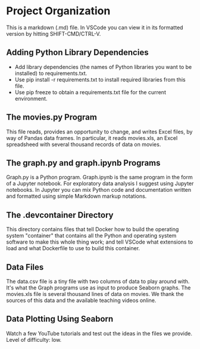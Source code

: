 # Project Organization

This is a markdown (.md) file. In VSCode you can view it in its formatted version by hitting SHIFT-CMD/CTRL-V.

## Adding Python Library Dependencies

- Add library dependencies (the names of Python libraries you want to be installed) to requirements.txt.
- Use pip install -r requirements.txt to install required libraries from this file.
- Use pip freeze to obtain a requirements.txt file for the current environment.

## The movies.py Program

This file reads, provides an opportunity to change, and writes Excel files, by way of Pandas data frames. In particular, it reads movies.xls,
an Excel spreadsheed with several thousand records of data on movies.

## The graph.py and graph.ipynb Programs

Graph.py is a Python program. Graph.ipynb is the same program in the form of a Jupyter notebook. For exploratory data analysis I suggest using Jupyter notebooks. In Jupyter you can mix Python code and documentation written and formatted using simple Markdown markup notations.

## The .devcontainer Directory

This directory contains files that tell Docker how to build the operating system "container" that contains all the Python and operating system software to make this whole thing work; and tell VSCode what extensions to load and what Dockerfile to use to build this container.

## Data Files

The data.csv file is a tiny file with two columns of data to play around with. It's what the Graph programs use as input to produce Seaborn graphs.
The movies.xls file is several thousand lines of data on movies. We thank the sources of this data and the available teaching videos online.

## Data Plotting Using Seaborn

Watch a few YouTube tutorials and test out the ideas in the files we provide. Level of difficulty: low.
